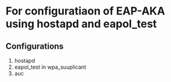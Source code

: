 # For configuratiaon of EAP-AKA using hostapd and eapol_test

## Configurations 
1. hostapd
2. eapol_test in wpa_suuplicant
3. auc
